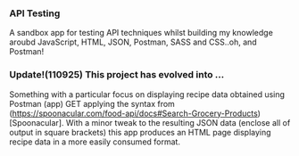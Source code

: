 ### API Testing

A sandbox app for testing API techniques whilst building my knowledge aroubd JavaScript, HTML, JSON, Postman, SASS and CSS..oh, and Postman!

### Update!(110925) This project has evolved into ...

Something with a particular focus on displaying recipe data obtained using Postman (app) GET applying the syntax from (https://spoonacular.com/food-api/docs#Search-Grocery-Products)[Spoonacular].  With a minor tweak to the resulting JSON data (enclose all of output in square brackets) this app produces an HTML page displaying recipe data in a more easily consumed format.

